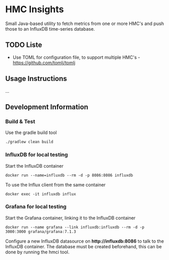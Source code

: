 # HMC Insights

Small Java-based utility to fetch metrics from one or more HMC's and push those to an InfluxDB time-series database. 

## TODO Liste

- Use TOML for configuration file, to support multiple HMC's - https://github.com/tomlj/tomlj


## Usage Instructions

...

## Development Information

### Build &amp; Test

Use the gradle build tool

    ./gradlew clean build
    

### InfluxDB for local testing

Start the InfluxDB container

    docker run --name=influxdb --rm -d -p 8086:8086 influxdb

To use the Influx client from the same container

    docker exec -it influxdb influx


### Grafana for local testing 

Start the Grafana container, linking it to the InfluxDB container

    docker run --name grafana --link influxdb:influxdb --rm -d -p 3000:3000 grafana/grafana:7.1.3
    
Configure a new InfluxDB datasource on **http://influxdb:8086** to talk to the InfluxDB container. The database must be created beforehand, this can be done by running the hmci tool.